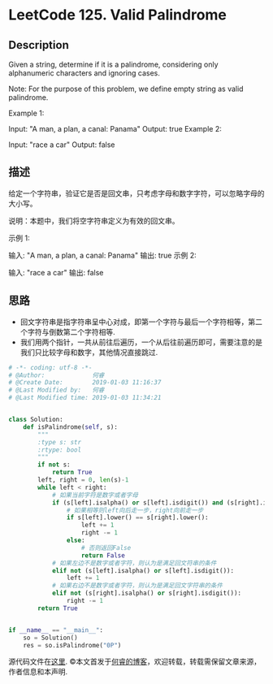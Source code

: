 # LeetCode 125. Valid Palindrome

## Description

Given a string, determine if it is a palindrome, considering only alphanumeric characters and ignoring cases.

Note: For the purpose of this problem, we define empty string as valid palindrome.

Example 1:

Input: "A man, a plan, a canal: Panama"
Output: true
Example 2:

Input: "race a car"
Output: false

## 描述

给定一个字符串，验证它是否是回文串，只考虑字母和数字字符，可以忽略字母的大小写。

说明：本题中，我们将空字符串定义为有效的回文串。

示例 1:

输入: "A man, a plan, a canal: Panama"
输出: true
示例 2:

输入: "race a car"
输出: false

## 思路

* 回文字符串是指字符串呈中心对成，即第一个字符与最后一个字符相等，第二个字符与倒数第二个字符相等.
* 我们用两个指针，一共从前往后遍历，一个从后往前遍历即可，需要注意的是我们只比较字母和数字，其他情况直接跳过.

```python
# -*- coding: utf-8 -*-
# @Author:             何睿
# @Create Date:        2019-01-03 11:16:37
# @Last Modified by:   何睿
# @Last Modified time: 2019-01-03 11:34:21


class Solution:
    def isPalindrome(self, s):
        """
        :type s: str
        :rtype: bool
        """
        if not s:
            return True
        left, right = 0, len(s)-1
        while left < right:
            # 如果当前字符是数字或者字母
            if (s[left].isalpha() or s[left].isdigit()) and (s[right].isalpha() or s[right].isdigit()):
                # 如果相等则left向后走一步，right向前走一步
                if s[left].lower() == s[right].lower():
                    left += 1
                    right -= 1
                else:
                    # 否则返回False
                    return False
            # 如果左边不是数字或者字符，则认为是满足回文符串的条件
            elif not (s[left].isalpha() or s[left].isdigit()):
                left += 1
            # 如果右边不是数字或者字符，则认为是满足回文字符串的条件
            elif not (s[right].isalpha() or s[right].isdigit()):
                right -= 1
        return True


if __name__ == "__main__":
    so = Solution()
    res = so.isPalindrome("0P")
```

源代码文件在[这里](https://github.com/ruicore/Algorithm/blob/master/Leetcode/2019-01-03-125-Valid-Palindrome.py).
©本文首发于[何睿的博客](https://www.ruicore.cn/leetcode-125-valid-palindrome/)，欢迎转载，转载需保留文章来源，作者信息和本声明.
